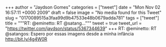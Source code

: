 
+++
author = "Jaydson Gomes"
categories = ["tweet"]
date = "Mon Nov 02 16:57:11 +0000 2009"
draft = false
image = "No media found for this Tweet"
slug = "0170089515a3faa99d9b47533e48b0679adda781"
tags = ["tweet"]
title = """RT: @eminetto: RT @satang..."""
tweet = true
tweet_url = "https://twitter.com/jaydson/status/5367344639"
+++
RT: @eminetto: RT @satangos: Espero por essas imagens desde a minha infância http://bit.ly/4g4W0R
